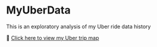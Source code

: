 # MyUberData
This is an exploratory analysis of my Uber ride data history

🔗 [Click here to view my Uber trip map](https://paulgarces.github.io/MyUberData/myubermap.html)

